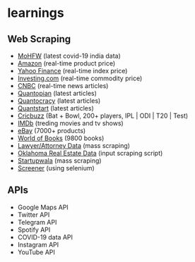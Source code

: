 # learnings
## Web Scraping
- [MoHFW](https://www.mohfw.gov.in/) (latest covid-19 india data)
- [Amazon](https://www.amazon.in/realme-RMA108-Realme-Buds-Wireless/dp/B07XJWTYM2/) (real-time product price)
- [Yahoo Finance](https://finance.yahoo.com/quote/%5EBSESN?p=%5EBSESN) (real-time index price)
- [Investing.com](https://in.investing.com/commodities/crude-oil) (real-time commodity price)
- [CNBC](https://www.cnbc.com/world/?region=world) (real-time news articles)
- [Quantopian](https://www.quantopian.com/posts) (latest articles)
- [Quantocracy](https://quantocracy.com/) (latest articles)
- [Quantstart](https://www.quantstart.com/articles/topic/systematic-trading/) (latest articles)
- [Cricbuzz](https://www.cricbuzz.com/profiles/1413/virat-kohli) (Bat + Bowl, 200+ players, IPL | ODI | T20 | Test)
- [IMDb](https://www.imdb.com/chart/moviemeter/) (treding movies and tv shows)
- [eBay](https://www.ebay.co.uk/sch/Non-Fiction/171243/m.html?_nkw=&_armrs=1&_ipg=&_from=&_ssn=worldofbooks08) (7000+ products)
- [World of Books](https://www.worldofbooks.com/en-gb/category/fiction-books) (9800 books)
- [Lawyer/Attorney Data](http://205.209.45.153/iabar/AttorneyOnLineMontana.nsf/Practice%20Areas?OpenPage) (mass scraping)
- [Oklahoma Real Estate Data](https://docs.oklahomacounty.org/AssessorWP5/AN-R.asp?PropertyID=55799) (input scraping script)
- [Startupwala](https://www.startupwala.com/list-of-registered-companies-in-india-P1) (mass scraping)
- [Screener](https://www.screener.in/company/GRANULES/consolidated/) (using selenium)

## APIs
- Google Maps API
- Twitter API
- Telegram API
- Spotify API
- COVID-19 data API
- Instagram API
- YouTube API